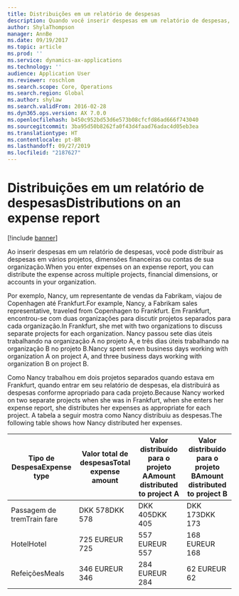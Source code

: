 ```yaml
---
title: Distribuições em um relatório de despesas
description: Quando você inserir despesas em um relatório de despesas, você pode distribuir as despesas em vários projetos, entidades legais ou contas de sua organização.
author: ShylaThompson
manager: AnnBe
ms.date: 09/19/2017
ms.topic: article
ms.prod: ''
ms.service: dynamics-ax-applications
ms.technology: ''
audience: Application User
ms.reviewer: roschlom
ms.search.scope: Core, Operations
ms.search.region: Global
ms.author: shylaw
ms.search.validFrom: 2016-02-28
ms.dyn365.ops.version: AX 7.0.0
ms.openlocfilehash: b450c952bd53d6e573b08cfcfd86ad666f743040
ms.sourcegitcommit: 3ba95d50b8262fa0f43d4faad76adac4d05eb3ea
ms.translationtype: HT
ms.contentlocale: pt-BR
ms.lasthandoff: 09/27/2019
ms.locfileid: "2187627"
---
```

# <a name="distributions-on-an-expense-report"></a><span data-ttu-id="e4716-103">Distribuições em um relatório de despesas</span><span class="sxs-lookup"><span data-stu-id="e4716-103">Distributions on an expense report</span></span>

[!include [banner](../includes/banner.md)]

<span data-ttu-id="e4716-104"> Ao inserir despesas em um relatório de despesas, você pode distribuir as despesas em vários projetos, dimensões financeiras ou contas de sua organização.</span><span class="sxs-lookup"><span data-stu-id="e4716-104">When you enter expenses on an expense report, you can distribute the expense across multiple projects, financial dimensions, or accounts in your organization.</span></span>

<span data-ttu-id="e4716-105">Por exemplo, Nancy, um representante de vendas da Fabrikam, viajou de Copenhagen até Frankfurt.</span><span class="sxs-lookup"><span data-stu-id="e4716-105">For example, Nancy, a Fabrikam sales representative, traveled from Copenhagen to Frankfurt.</span></span> <span data-ttu-id="e4716-106">Em Frankfurt, encontrou-se com duas organizações para discutir projetos separados para cada organização.</span><span class="sxs-lookup"><span data-stu-id="e4716-106">In Frankfurt, she met with two organizations to discuss separate projects for each organization.</span></span> <span data-ttu-id="e4716-107">Nancy passou sete dias úteis trabalhando na organização A no projeto A, e três dias úteis trabalhando na organização B no projeto B.</span><span class="sxs-lookup"><span data-stu-id="e4716-107">Nancy spent seven business days working with organization A on project A, and three business days working with organization B on project B.</span></span>

<span data-ttu-id="e4716-108">Como Nancy trabalhou em dois projetos separados quando estava em Frankfurt, quando entrar em seu relatório de despesas, ela distribuirá as despesas conforme apropriado para cada projeto.</span><span class="sxs-lookup"><span data-stu-id="e4716-108">Because Nancy worked on two separate projects when she was in Frankfurt, when she enters her expense report, she distributes her expenses as appropriate for each project.</span></span> <span data-ttu-id="e4716-109">A tabela a seguir mostra como Nancy distribuiu as despesas.</span><span class="sxs-lookup"><span data-stu-id="e4716-109">The following table shows how Nancy distributed her expenses.</span></span>


| <span data-ttu-id="e4716-110">Tipo de Despesa</span><span class="sxs-lookup"><span data-stu-id="e4716-110">Expense type</span></span> | <span data-ttu-id="e4716-111">Valor total de despesas</span><span class="sxs-lookup"><span data-stu-id="e4716-111">Total expense amount</span></span>|<span data-ttu-id="e4716-112">Valor distribuído para o projeto A</span><span class="sxs-lookup"><span data-stu-id="e4716-112">Amount distributed to project A</span></span>| <span data-ttu-id="e4716-113">Valor distribuído para o projeto B</span><span class="sxs-lookup"><span data-stu-id="e4716-113">Amount distributed to project B</span></span> |
|--------------|---------------------|-------------------------------|---------------------------------|
|<span data-ttu-id="e4716-114">Passagem de trem</span><span class="sxs-lookup"><span data-stu-id="e4716-114">Train fare</span></span>   |<span data-ttu-id="e4716-115">DKK 578</span><span class="sxs-lookup"><span data-stu-id="e4716-115">DKK 578</span></span>              |<span data-ttu-id="e4716-116">DKK 405</span><span class="sxs-lookup"><span data-stu-id="e4716-116">DKK 405</span></span>                        |<span data-ttu-id="e4716-117">DKK 173</span><span class="sxs-lookup"><span data-stu-id="e4716-117">DKK 173</span></span>                          |
|<span data-ttu-id="e4716-118">Hotel</span><span class="sxs-lookup"><span data-stu-id="e4716-118">Hotel</span></span>         |<span data-ttu-id="e4716-119">725 EUR</span><span class="sxs-lookup"><span data-stu-id="e4716-119">EUR 725</span></span>              |<span data-ttu-id="e4716-120">557 EUR</span><span class="sxs-lookup"><span data-stu-id="e4716-120">EUR 557</span></span>                        |<span data-ttu-id="e4716-121">168 EUR</span><span class="sxs-lookup"><span data-stu-id="e4716-121">EUR 168</span></span>                          |
|<span data-ttu-id="e4716-122">Refeições</span><span class="sxs-lookup"><span data-stu-id="e4716-122">Meals</span></span>         |<span data-ttu-id="e4716-123">346 EUR</span><span class="sxs-lookup"><span data-stu-id="e4716-123">EUR 346</span></span>              |<span data-ttu-id="e4716-124">284 EUR</span><span class="sxs-lookup"><span data-stu-id="e4716-124">EUR 284</span></span>                        |<span data-ttu-id="e4716-125">62 EUR</span><span class="sxs-lookup"><span data-stu-id="e4716-125">EUR 62</span></span>                           |

